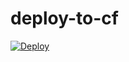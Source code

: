 # deploy-to-cf

[![Deploy](https://deploy-to-cf.app.cloud.gov/static/button-logo.png)](https://deploy-to-cf.app.cloud.gov?owner=jmcarp&repo=deploy-to-cf&ref=master)

